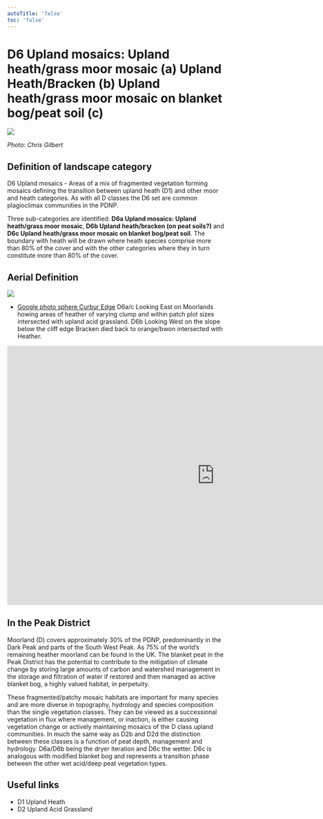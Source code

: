 ```yaml
---
autoTitle: 'false'
toc: 'false'
---
```


# D6 Upland mosaics: Upland heath/grass moor mosaic (a) Upland Heath/Bracken (b) Upland heath/grass moor mosaic on blanket bog/peat soil (c)

![](https://reports.peakdistrict.gov.uk/media/interpretation-key/d6.png)

_Photo: Chris Gilbert_

## Definition of landscape category

D6 Upland mosaics - Areas of a mix of fragmented vegetation forming mosaics defining the transition between upland heath (D1) and other moor and heath categories. As with all D classes the D6 set are common plagioclimax communities in the PDNP.

Three sub-categories are identified: **D6a Upland mosaics: Upland heath/grass moor mosaic**, **D6b Upland heath/bracken (on peat soils?)** and **D6c Upland heath/grass moor mosaic on blanket bog/peat soil**. The boundary with heath will be drawn where heath species comprise more than 80% of the cover and with the other categories where they in turn constitute more than 80% of the cover.

## Aerial Definition

![](https://reports.peakdistrict.gov.uk/media/interpretation-key/fig11.png)

*   [Google photo sphere Curbur Edge](https://goo.gl/maps/RKd5RAvsj6gZLb3J7) D6a/c Looking East on Moorlands howing areas of heather of varying clump and within patch plot sizes intersected with upland acid grassland. D6b Looking West on the slope below the cliff edge Bracken died back to orange/bwon intersected with Heather.

<iframe style="border: 0;" src="https://www.google.com/maps/embed?pb=!4v1683133881879!6m8!1m7!1sCAoSLEFGMVFpcE9RaGxLUUxIanM5R2diWS1majdwSFJneENuQnZJRWdWb1JpaEE5!2m2!1d53.27468320000001!2d-1.611619!3f84.46472599505043!4f-24.99925964006843!5f0.7820865974627469" width="960" height="600" allowfullscreen="allowfullscreen" loading="lazy"></iframe>

## In the Peak District

Moorland (D) covers approximately 30% of the PDNP, predominantly in the Dark Peak and parts of the South West Peak. As 75% of the world’s remaining heather moorland can be found in the UK. The blanket peat in the Peak District has the potential to contribute to the mitigation of climate change by storing large amounts of carbon and watershed management in the storage and filtration of water if restored and then managed as active blanket bog, a highly valued habitat, in perpetuity.

These fragmented/patchy mosaic habitats are important for many species and are more diverse in topography, hydrology and species composition than the single vegetation classes. They can be viewed as a successional vegetation in flux where management, or inaction, is either causing vegetation change or actively maintaining mosaics of the D class upland communities. In much the same way as D2b and D2d the distinction between these classes is a function of peat depth, management and hydrology. D6a/D6b being the dryer iteration and D6c the wetter. D6c is analogous with modified blanket bog and represents a transition phase between the other wet acid/deep peat vegetation types.

## Useful links

*   D1 Upland Heath
*   D2 Upland Acid Grassland